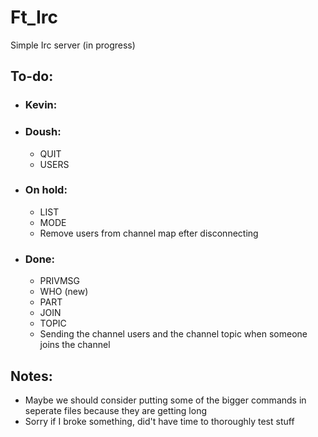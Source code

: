 # Ft_Irc
Simple Irc server (in progress)


## To-do:
- ### Kevin:

- ### Doush:
  - QUIT
  - USERS
     
- ### On hold:
  - LIST
  - MODE
  - Remove users from channel map efter disconnecting

- ### Done:
  - PRIVMSG
  - WHO (new)
  - PART
  - JOIN
  - TOPIC
  - Sending the channel users and the channel topic when someone joins the channel

## Notes:
- Maybe we should consider putting some of the bigger commands in seperate files because they are getting long
- Sorry if I broke something, did't have time to thoroughly test stuff
